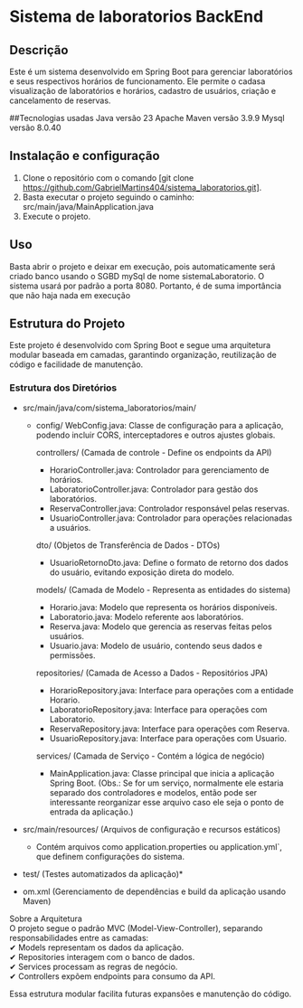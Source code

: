 # Sistema de laboratorios BackEnd

## Descrição
Este é um sistema desenvolvido em Spring Boot para gerenciar laboratórios e seus respectivos horários de funcionamento. Ele permite o cadasa visualização de laboratórios e horários, cadastro de usuários, criação e cancelamento de reservas.

##Tecnologias usadas
Java versão 23
Apache Maven versão 3.9.9
Mysql versão 8.0.40


## Instalação e configuração
1. Clone o repositório com o comando [git clone https://github.com/GabrielMartins404/sistema_laboratorios.git].
2. Basta executar o projeto seguindo o caminho: src/main/java/MainApplication.java
3. Execute o projeto.

## Uso
Basta abrir o projeto e deixar em execução, pois automaticamente será criado banco usando o SGBD mySql de nome sistemaLaboratorio.
O sistema usará por padrão a porta 8080. Portanto, é de suma importância que não haja nada em execução

## Estrutura do Projeto

Este projeto é desenvolvido com Spring Boot e segue uma arquitetura modular baseada em camadas, garantindo organização, reutilização de código e facilidade de manutenção.  

### Estrutura dos Diretórios  

- src/main/java/com/sistema_laboratorios/main/  
  - config/
    WebConfig.java: Classe de configuração para a aplicação, podendo incluir CORS, interceptadores e outros ajustes globais.  

    controllers/ (Camada de controle - Define os endpoints da API) 
    - HorarioController.java: Controlador para gerenciamento de horários.  
    - LaboratorioController.java: Controlador para gestão dos laboratórios.  
    - ReservaController.java: Controlador responsável pelas reservas.  
    - UsuarioController.java: Controlador para operações relacionadas a usuários.  

    dto/ (Objetos de Transferência de Dados - DTOs) 
    - UsuarioRetornoDto.java: Define o formato de retorno dos dados do usuário, evitando exposição direta do modelo.  

    models/ (Camada de Modelo - Representa as entidades do sistema)  
    - Horario.java: Modelo que representa os horários disponíveis.  
    - Laboratorio.java: Modelo referente aos laboratórios.  
    - Reserva.java: Modelo que gerencia as reservas feitas pelos usuários.  
    - Usuario.java: Modelo de usuário, contendo seus dados e permissões.  

    repositories/ (Camada de Acesso a Dados - Repositórios JPA)  
    - HorarioRepository.java: Interface para operações com a entidade Horario.  
    - LaboratorioRepository.java: Interface para operações com Laboratorio.  
    - ReservaRepository.java: Interface para operações com Reserva.  
    - UsuarioRepository.java: Interface para operações com Usuario.  

    services/ (Camada de Serviço - Contém a lógica de negócio) 
    - MainApplication.java: Classe principal que inicia a aplicação Spring Boot. (Obs.: Se for um serviço, normalmente ele estaria separado dos controladores e modelos, então pode ser interessante reorganizar esse arquivo caso ele seja o ponto de entrada da aplicação.)  

- src/main/resources/ (Arquivos de configuração e recursos estáticos)
  - Contém arquivos como application.properties ou application.yml`, que definem configurações do sistema.  

- test/ (Testes automatizados da aplicação)* 

- om.xml (Gerenciamento de dependências e build da aplicação usando Maven)  

 Sobre a Arquitetura  
O projeto segue o padrão MVC (Model-View-Controller), separando responsabilidades entre as camadas:  
✔ Models representam os dados da aplicação.  
✔ Repositories interagem com o banco de dados.  
✔ Services processam as regras de negócio.  
✔ Controllers expõem endpoints para consumo da API.  

Essa estrutura modular facilita futuras expansões e manutenção do código.  

